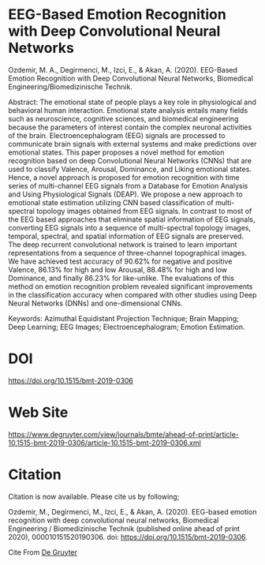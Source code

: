 # EEG-Based Emotion Recognition with Deep Convolutional Neural Networks

Ozdemir, M. A., Degirmenci, M., Izci, E.,  & Akan, A. (2020). EEG-Based Emotion Recognition with Deep Convolutional Neural Networks, Biomedical Engineering/Biomedizinische Technik.


Abstract: The emotional state of people plays a key role in physiological and behavioral human interaction. Emotional state analysis entails many fields such as neuroscience, cognitive sciences, and biomedical engineering because the parameters of interest contain the complex neuronal activities of the brain. Electroencephalogram (EEG) signals are processed to communicate brain signals with external systems and make predictions over emotional states. This paper proposes a novel method for emotion recognition based on deep Convolutional Neural Networks (CNNs) that are used to classify Valence, Arousal, Dominance, and Liking emotional states. Hence, a novel approach is proposed for emotion recognition with time series of multi-channel EEG signals from a Database for Emotion Analysis and Using Physiological Signals (DEAP). We propose a new approach to emotional state estimation utilizing CNN based classification of multi-spectral topology images obtained from EEG signals. In contrast to most of the EEG based approaches that eliminate spatial information of EEG signals, converting EEG signals into a sequence of multi-spectral topology images, temporal, spectral, and spatial information of EEG signals are preserved. The deep recurrent convolutional network is trained to learn important representations from a sequence of three-channel topographical images. We have achieved test accuracy of 90.62% for negative and positive Valence, 86.13% for high and low Arousal, 88.48% for high and low Dominance, and finally 86.23% for like-unlike. The evaluations of this method on emotion recognition problem revealed significant improvements in the classification accuracy when compared with other studies using Deep Neural Networks (DNNs) and one-dimensional CNNs. 

Keywords: Azimuthal Equidistant Projection Technique; Brain Mapping; Deep Learning; EEG Images; Electroencephalogram; Emotion Estimation.

# DOI

https://doi.org/10.1515/bmt-2019-0306

# Web Site

https://www.degruyter.com/view/journals/bmte/ahead-of-print/article-10.1515-bmt-2019-0306/article-10.1515-bmt-2019-0306.xml

# Citation

Citation is now available. Please cite us by following;

Ozdemir, M., Degirmenci, M., Izci, E., & Akan, A. (2020). EEG-based emotion recognition with deep convolutional neural networks, Biomedical Engineering / Biomedizinische Technik (published online ahead of print 2020), 000010151520190306. doi: https://doi.org/10.1515/bmt-2019-0306.

Cite From [De Gruyter](https://www.degruyter.com/cite/$002fjournals$002fbmte$002fahead-of-print$002farticle-10.1515-bmt-2019-0306$002farticle-10.1515-bmt-2019-0306.xml/$N#) 

